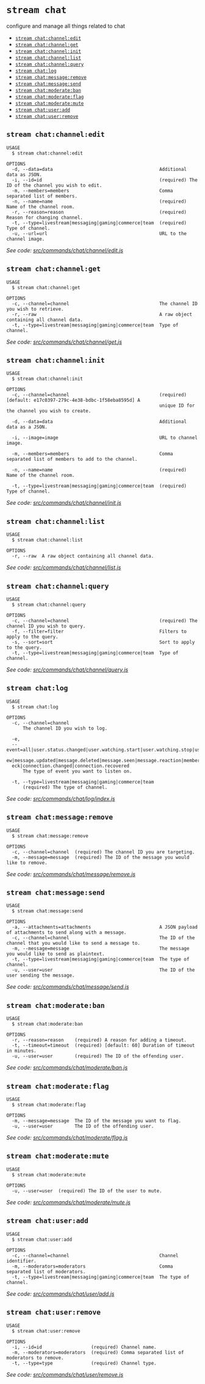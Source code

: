 `stream chat`
=============

configure and manage all things related to chat

* [`stream chat:channel:edit`](#stream-chatchanneledit)
* [`stream chat:channel:get`](#stream-chatchannelget)
* [`stream chat:channel:init`](#stream-chatchannelinit)
* [`stream chat:channel:list`](#stream-chatchannellist)
* [`stream chat:channel:query`](#stream-chatchannelquery)
* [`stream chat:log`](#stream-chatlog)
* [`stream chat:message:remove`](#stream-chatmessageremove)
* [`stream chat:message:send`](#stream-chatmessagesend)
* [`stream chat:moderate:ban`](#stream-chatmoderateban)
* [`stream chat:moderate:flag`](#stream-chatmoderateflag)
* [`stream chat:moderate:mute`](#stream-chatmoderatemute)
* [`stream chat:user:add`](#stream-chatuseradd)
* [`stream chat:user:remove`](#stream-chatuserremove)

## `stream chat:channel:edit`

```
USAGE
  $ stream chat:channel:edit

OPTIONS
  -d, --data=data                                       Additional data as JSON.
  -i, --id=id                                           (required) The ID of the channel you wish to edit.
  -m, --members=members                                 Comma separated list of members.
  -n, --name=name                                       (required) Name of the channel room.
  -r, --reason=reason                                   (required) Reason for changing channel.
  -t, --type=livestream|messaging|gaming|commerce|team  (required) Type of channel.
  -u, --url=url                                         URL to the channel image.
```

_See code: [src/commands/chat/channel/edit.js](https://github.com/getstream/stream-cli/blob/v0.0.1-beta.22/src/commands/chat/channel/edit.js)_

## `stream chat:channel:get`

```
USAGE
  $ stream chat:channel:get

OPTIONS
  -c, --channel=channel                                 The channel ID you wish to retrieve.
  -r, --raw                                             A raw object containing all channel data.
  -t, --type=livestream|messaging|gaming|commerce|team  Type of channel.
```

_See code: [src/commands/chat/channel/get.js](https://github.com/getstream/stream-cli/blob/v0.0.1-beta.22/src/commands/chat/channel/get.js)_

## `stream chat:channel:init`

```
USAGE
  $ stream chat:channel:init

OPTIONS
  -c, --channel=channel                                 (required) [default: e17c0397-279c-4e38-bdbc-1f58eba8595d] A
                                                        unique ID for the channel you wish to create.

  -d, --data=data                                       Additional data as a JSON.

  -i, --image=image                                     URL to channel image.

  -m, --members=members                                 Comma separated list of members to add to the channel.

  -n, --name=name                                       (required) Name of the channel room.

  -t, --type=livestream|messaging|gaming|commerce|team  (required) Type of channel.
```

_See code: [src/commands/chat/channel/init.js](https://github.com/getstream/stream-cli/blob/v0.0.1-beta.22/src/commands/chat/channel/init.js)_

## `stream chat:channel:list`

```
USAGE
  $ stream chat:channel:list

OPTIONS
  -r, --raw  A raw object containing all channel data.
```

_See code: [src/commands/chat/channel/list.js](https://github.com/getstream/stream-cli/blob/v0.0.1-beta.22/src/commands/chat/channel/list.js)_

## `stream chat:channel:query`

```
USAGE
  $ stream chat:channel:query

OPTIONS
  -c, --channel=channel                                 (required) The channel ID you wish to query.
  -f, --filter=filter                                   Filters to apply to the query.
  -s, --sort=sort                                       Sort to apply to the query.
  -t, --type=livestream|messaging|gaming|commerce|team  Type of channel.
```

_See code: [src/commands/chat/channel/query.js](https://github.com/getstream/stream-cli/blob/v0.0.1-beta.22/src/commands/chat/channel/query.js)_

## `stream chat:log`

```
USAGE
  $ stream chat:log

OPTIONS
  -c, --channel=channel
      The channel ID you wish to log.

  -e, 
  --event=all|user.status.changed|user.watching.start|user.watching.stop|user.updated|typing.start|typing.stop|message.n
  ew|message.updated|message.deleted|message.seen|message.reaction|member.added|member.removed|channel.updated|health.ch
  eck|connection.changed|connection.recovered
      The type of event you want to listen on.

  -t, --type=livestream|messaging|gaming|commerce|team
      (required) The type of channel.
```

_See code: [src/commands/chat/log/index.js](https://github.com/getstream/stream-cli/blob/v0.0.1-beta.22/src/commands/chat/log/index.js)_

## `stream chat:message:remove`

```
USAGE
  $ stream chat:message:remove

OPTIONS
  -c, --channel=channel  (required) The channel ID you are targeting.
  -m, --message=message  (required) The ID of the message you would like to remove.
```

_See code: [src/commands/chat/message/remove.js](https://github.com/getstream/stream-cli/blob/v0.0.1-beta.22/src/commands/chat/message/remove.js)_

## `stream chat:message:send`

```
USAGE
  $ stream chat:message:send

OPTIONS
  -a, --attachments=attachments                         A JSON payload of attachments to send along with a message.
  -c, --channel=channel                                 The ID of the channel that you would like to send a message to.
  -m, --message=message                                 The message you would like to send as plaintext.
  -t, --type=livestream|messaging|gaming|commerce|team  The type of channel.
  -u, --user=user                                       The ID of the user sending the message.
```

_See code: [src/commands/chat/message/send.js](https://github.com/getstream/stream-cli/blob/v0.0.1-beta.22/src/commands/chat/message/send.js)_

## `stream chat:moderate:ban`

```
USAGE
  $ stream chat:moderate:ban

OPTIONS
  -r, --reason=reason    (required) A reason for adding a timeout.
  -t, --timeout=timeout  (required) [default: 60] Duration of timeout in minutes.
  -u, --user=user        (required) The ID of the offending user.
```

_See code: [src/commands/chat/moderate/ban.js](https://github.com/getstream/stream-cli/blob/v0.0.1-beta.22/src/commands/chat/moderate/ban.js)_

## `stream chat:moderate:flag`

```
USAGE
  $ stream chat:moderate:flag

OPTIONS
  -m, --message=message  The ID of the message you want to flag.
  -u, --user=user        The ID of the offending user.
```

_See code: [src/commands/chat/moderate/flag.js](https://github.com/getstream/stream-cli/blob/v0.0.1-beta.22/src/commands/chat/moderate/flag.js)_

## `stream chat:moderate:mute`

```
USAGE
  $ stream chat:moderate:mute

OPTIONS
  -u, --user=user  (required) The ID of the user to mute.
```

_See code: [src/commands/chat/moderate/mute.js](https://github.com/getstream/stream-cli/blob/v0.0.1-beta.22/src/commands/chat/moderate/mute.js)_

## `stream chat:user:add`

```
USAGE
  $ stream chat:user:add

OPTIONS
  -c, --channel=channel                                 Channel identifier.
  -m, --moderators=moderators                           Comma separated list of moderators.
  -t, --type=livestream|messaging|gaming|commerce|team  The type of channel.
```

_See code: [src/commands/chat/user/add.js](https://github.com/getstream/stream-cli/blob/v0.0.1-beta.22/src/commands/chat/user/add.js)_

## `stream chat:user:remove`

```
USAGE
  $ stream chat:user:remove

OPTIONS
  -i, --id=id                  (required) Channel name.
  -m, --moderators=moderators  (required) Comma separated list of moderators to remove.
  -t, --type=type              (required) Channel type.
```

_See code: [src/commands/chat/user/remove.js](https://github.com/getstream/stream-cli/blob/v0.0.1-beta.22/src/commands/chat/user/remove.js)_
